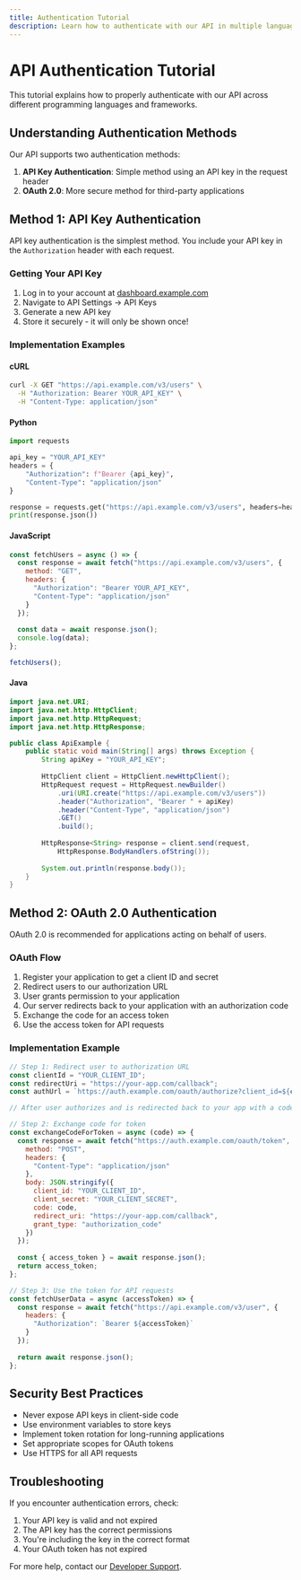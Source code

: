 ```yaml
---
title: Authentication Tutorial
description: Learn how to authenticate with our API in multiple languages
---
```


# API Authentication Tutorial

This tutorial explains how to properly authenticate with our API across different programming languages and frameworks.

## Understanding Authentication Methods

Our API supports two authentication methods:

1. **API Key Authentication**: Simple method using an API key in the request header
2. **OAuth 2.0**: More secure method for third-party applications

## Method 1: API Key Authentication

API key authentication is the simplest method. You include your API key in the `Authorization` header with each request.

### Getting Your API Key

1. Log in to your account at [dashboard.example.com](https://dashboard.example.com)
2. Navigate to API Settings → API Keys
3. Generate a new API key
4. Store it securely - it will only be shown once!

### Implementation Examples

#### cURL

```bash
curl -X GET "https://api.example.com/v3/users" \
  -H "Authorization: Bearer YOUR_API_KEY" \
  -H "Content-Type: application/json"
```

#### Python

```python
import requests

api_key = "YOUR_API_KEY"
headers = {
    "Authorization": f"Bearer {api_key}",
    "Content-Type": "application/json"
}

response = requests.get("https://api.example.com/v3/users", headers=headers)
print(response.json())
```

#### JavaScript

```javascript
const fetchUsers = async () => {
  const response = await fetch("https://api.example.com/v3/users", {
    method: "GET",
    headers: {
      "Authorization": "Bearer YOUR_API_KEY",
      "Content-Type": "application/json"
    }
  });
  
  const data = await response.json();
  console.log(data);
};

fetchUsers();
```

#### Java

```java
import java.net.URI;
import java.net.http.HttpClient;
import java.net.http.HttpRequest;
import java.net.http.HttpResponse;

public class ApiExample {
    public static void main(String[] args) throws Exception {
        String apiKey = "YOUR_API_KEY";
        
        HttpClient client = HttpClient.newHttpClient();
        HttpRequest request = HttpRequest.newBuilder()
            .uri(URI.create("https://api.example.com/v3/users"))
            .header("Authorization", "Bearer " + apiKey)
            .header("Content-Type", "application/json")
            .GET()
            .build();
            
        HttpResponse<String> response = client.send(request, 
            HttpResponse.BodyHandlers.ofString());
            
        System.out.println(response.body());
    }
}
```

## Method 2: OAuth 2.0 Authentication

OAuth 2.0 is recommended for applications acting on behalf of users.

### OAuth Flow

1. Register your application to get a client ID and secret
2. Redirect users to our authorization URL
3. User grants permission to your application
4. Our server redirects back to your application with an authorization code
5. Exchange the code for an access token
6. Use the access token for API requests

### Implementation Example

```javascript
// Step 1: Redirect user to authorization URL
const clientId = "YOUR_CLIENT_ID";
const redirectUri = "https://your-app.com/callback";
const authUrl = `https://auth.example.com/oauth/authorize?client_id=${clientId}&redirect_uri=${redirectUri}&response_type=code`;

// After user authorizes and is redirected back to your app with a code:

// Step 2: Exchange code for token
const exchangeCodeForToken = async (code) => {
  const response = await fetch("https://auth.example.com/oauth/token", {
    method: "POST",
    headers: {
      "Content-Type": "application/json"
    },
    body: JSON.stringify({
      client_id: "YOUR_CLIENT_ID",
      client_secret: "YOUR_CLIENT_SECRET",
      code: code,
      redirect_uri: "https://your-app.com/callback",
      grant_type: "authorization_code"
    })
  });
  
  const { access_token } = await response.json();
  return access_token;
};

// Step 3: Use the token for API requests
const fetchUserData = async (accessToken) => {
  const response = await fetch("https://api.example.com/v3/user", {
    headers: {
      "Authorization": `Bearer ${accessToken}`
    }
  });
  
  return await response.json();
};
```

## Security Best Practices

- Never expose API keys in client-side code
- Use environment variables to store keys
- Implement token rotation for long-running applications
- Set appropriate scopes for OAuth tokens
- Use HTTPS for all API requests

## Troubleshooting

If you encounter authentication errors, check:

1. Your API key is valid and not expired
2. The API key has the correct permissions
3. You're including the key in the correct format
4. Your OAuth token has not expired

For more help, contact our [Developer Support](mailto:dev-support@example.com). 